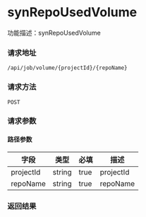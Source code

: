 # synRepoUsedVolume
功能描述：synRepoUsedVolume

### 请求地址
```
/api/job/volume/{projectId}/{repoName}
```

### 请求方法
`POST`
### 请求参数
#### 路径参数

| 字段 | 类型 | 必填 | 描述 |
| -------- | -------- | -------- | -------- |
| projectId     | string   | true       | projectId |
| repoName     | string   | true       | repoName |




### 返回结果


